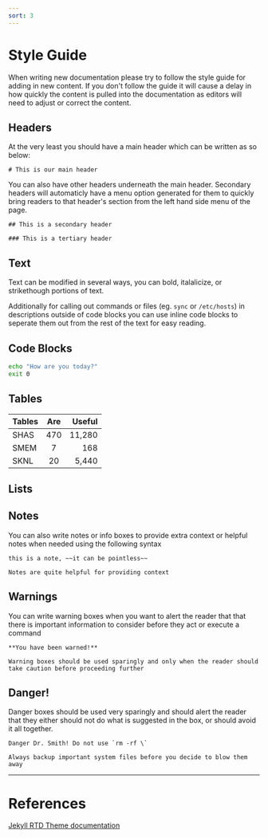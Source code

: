 ```yaml
---
sort: 3
---
```


# Style Guide

When writing new documentation please try to follow the style guide for adding in new content. If you don't follow the guide it will cause a delay in how quickly the content is pulled into the documentation as editors will need to adjust or correct the content.

## Headers
At the very least you should have a main header which can be written as so below:

```
# This is our main header
```

You can also have other headers underneath the main header. Secondary headers will automaticly have a menu option generated for them to quickly bring readers to that header's section from the left hand side menu of the page.

```
## This is a secondary header

### This is a tertiary header
```

## Text

Text can be modified in several ways, you can bold, italalicize, or strikethough portions of text.

Additionally for calling out commands or files (eg. `sync` or `/etc/hosts`) in descriptions outside of code blocks you can use inline code blocks to seperate them out from the rest of the text for easy reading.

## Code Blocks


```bash
echo "How are you today?"
exit 0
```

## Tables

| Tables      | Are        | Useful   |
|-------------|:----------:|---------:|
|SHAS         | 470        | 11,280   |
|SMEM         | 7          | 168      |
|SKNL         | 20         | 5,440    |

## Lists


## Notes

You can also write notes or info boxes to provide extra context or helpful notes when needed using the following syntax


```note
this is a note, ~~it can be pointless~~
```


```note
Notes are quite helpful for providing context
```

## Warnings
You can write warning boxes when you want to alert the reader that that there is important information to consider before they act or execute a command

```warning
**You have been warned!**
```

```warning
Warning boxes should be used sparingly and only when the reader should take caution before proceeding further
```

## Danger!
Danger boxes should be used very sparingly and should alert the reader that they either should not do what is suggested in the box, or should avoid it all together.

```danger
Danger Dr. Smith! Do not use `rm -rf \`
```

```danger
Always backup important system files before you decide to blow them away
```

---
# References

[Jekyll RTD Theme documentation](https://jekyll-rtd-theme.rundocs.io/)
